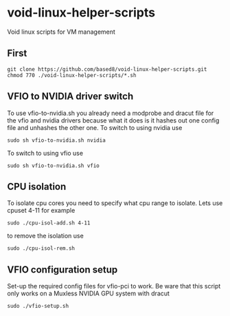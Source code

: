 # void-linux-helper-scripts
Void linux scripts for VM management

## First
```
git clone https://github.com/based8/void-linux-helper-scripts.git
chmod 770 ./void-linux-helper-scripts/*.sh
```


## VFIO to NVIDIA driver switch
To use vfio-to-nvidia.sh you already need a modprobe and dracut file for the vfio and nvidia drivers because what it does is it hashes out one config file and unhashes the other one.
To switch to using nvidia use
```
sudo sh vfio-to-nvidia.sh nvidia
```
To switch to using vfio use
```
sudo sh vfio-to-nvidia.sh vfio
```
## CPU isolation
To isolate cpu cores you need to specify what cpu range to isolate.
Lets use cpuset 4-11 for example
```
sudo ./cpu-isol-add.sh 4-11
```
to remove the isolation use
```
sudo ./cpu-isol-rem.sh
```
## VFIO configuration setup
Set-up the required config files for vfio-pci to work. Be ware that this script only works on a Muxless NVIDIA GPU system with dracut
```
sudo ./vfio-setup.sh
```
